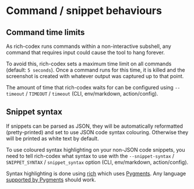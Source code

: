 # Command / snippet behaviours

## Command time limits

As rich-codex runs commands within a non-interactive subshell, any command that requires input could cause the tool to hang forever.

To avoid this, rich-codex sets a maximum time limit on all commands (default: `5 seconds`). Once a command runs for this time, it is killed and the screenshot is created with whatever output was captured up to that point.

The amount of time that rich-codex waits for can be configured using `--timeout` / `TIMEOUT` / `timeout` (CLI, env/markdown, action/config).

## Snippet syntax

If snippets can be parsed as JSON, they will be automatically reformatted (pretty-printed) and set to use JSON code syntax colouring. Otherwise they will be printed as white text by default.

To use coloured syntax highlighting on your non-JSON code snippets, you need to tell rich-codex what syntax to use with the `--snippet-syntax` / `SNIPPET_SYNTAX` / `snippet_syntax` option (CLI, env/markdown, action/config).

Syntax highlighting is done using [rich](https://rich.readthedocs.io/en/latest/syntax.html) which uses [Pygments](https://pygments.org). Any language [supported by Pygments](https://pygments.org/languages/) should work.
